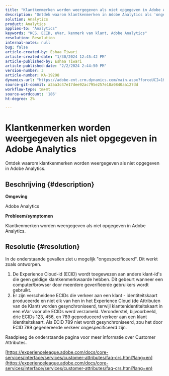 ```yaml
---
title: "Klantkenmerken worden weergegeven als niet opgegeven in Adobe Analytics"
description: "Ontdek waarom klantkenmerken in Adobe Analytics als 'ongespecificeerd' kunnen worden weergegeven."
solution: Analytics
product: Analytics
applies-to: "Analytics"
keywords: "KCS, ECID, eVar, kenmerk van klant, Adobe Analytics"
resolution: Resolution
internal-notes: null
bug: false
article-created-by: Eshaa Tiwari
article-created-date: "1/30/2024 12:45:42 PM"
article-published-by: Eshaa Tiwari
article-published-date: "2/2/2024 2:44:50 PM"
version-number: 3
article-number: KA-19298
dynamics-url: "https://adobe-ent.crm.dynamics.com/main.aspx?forceUCI=1&pagetype=entityrecord&etn=knowledgearticle&id=c3dde878-6dbf-ee11-9079-6045bd006268"
source-git-commit: a2aa3c47e17dee92ac795e257e18a0840aa127dd
workflow-type: tm+mt
source-wordcount: '186'
ht-degree: 2%

---
```


# Klantkenmerken worden weergegeven als niet opgegeven in Adobe Analytics


Ontdek waarom klantkenmerken worden weergegeven als niet opgegeven in Adobe Analytics.

## Beschrijving {#description}


<b>Omgeving</b>

Adobe Analytics

<b>Probleem/symptomen</b>

Klantkenmerken worden weergegeven als niet opgegeven in Adobe Analytics.


## Resolutie {#resolution}




In de onderstaande gevallen ziet u mogelijk &quot;ongespecificeerd&quot;. Dit werkt zoals ontworpen.

1. De Experience Cloud-id (ECID) wordt toegewezen aan andere klant-id&#39;s die geen geldige klantkenmerkwaarde hebben. Dit gebeurt wanneer een computer/browser door meerdere geverifieerde gebruikers wordt gebruikt.
2. Er zijn verscheidene ECIDs die verkeer aan een klant - identiteitskaart produceerde en niet elk van hen in het Experience Cloud (de Attributen van de Klant) worden gesynchroniseerd, terwijl klantenidentiteitskaart in een eVar voor alle ECIDs werd verzameld. Veronderstel, bijvoorbeeld, drie ECIDs 123, 456, en 789 geproduceerd verkeer aan een klant identiteitskaart. Als ECID 789 niet wordt gesynchroniseerd, zou het door ECID 789 gegenereerde verkeer ongespecificeerd zijn.




Raadpleeg de onderstaande pagina voor meer informatie over Customer Attributes.

[https://experienceleague.adobe.com/docs/core-services/interface/services/customer-attributes/faq-crs.html?lang=en](https://experienceleague.adobe.com/docs/core-services/interface/services/customer-attributes/faq-crs.html?lang=en)
